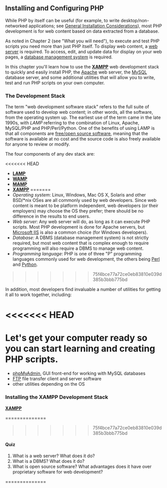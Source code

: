 ## Installing and Configuring PHP

While PHP by itself can be useful (for example, to write desktop/non-networked applications; see [General Installation Considerations](http://www.php.net/manual/en/install.general.php)), most PHP development is for web content based on data extracted from a database.

As noted in Chapter 2 (see "What you will need"), to execute and test PHP scripts you need more than just PHP itself. To display web content, a [web server](https://secure.wikimedia.org/wikipedia/en/wiki/Web_server) is required. To access, edit, and update data for display on your web pages, a [database management system](https://secure.wikimedia.org/wikipedia/en/wiki/Database_management_system) is required.

In this chapter you'll learn how to use the **[XAMPP](http://www.apachefriends.org/en/xampp.html)** web development stack to quickly and easily install PHP, the [Apache](https://httpd.apache.org/) web server, the [MySQL](https://www.mysql.com/) database server, and some additional utilities that will allow you to write, test and run PHP scripts on your own computer.


### The Development Stack

The term "web development software stack" refers to the full suite of software used to develop web content; in other words, all the software, from the operating system up. The earliest use of the term came in the late 1990s, with *LAMP* referring to the combination of Linux, Apache, MySQL/PHP and PHP/Perl/Python. One of the benefits of using LAMP is that all components are [free/open source software](https://secure.wikimedia.org/wikipedia/en/wiki/Free_and_open_source_software), meaning that the software is available at no cost and the source code is also freely available for anyone to review or modify.


The four components of any dev stack are:

<<<<<<< HEAD
- **[LAMP]()**
- **[WAMP]()**
- **[MAMP]()**
- **[XAMPP]()**
=======
- *Operating system*: Linux, Windows, Mac OS X, Solaris and other BSD/*nix OSes are all commonly used by web developers. Since web content is meant to be platform independent, web developers (or their employers) may choose the OS they prefer; there should be no difference in the results to end users.
- *Web server*: Any web server will do, as long as it can execute PHP scripts. Most PHP development is done for Apache servers, but [Microsoft IIS](https://www.iis.net/) is also a common choice (for Windows developers).
- *Database*: A DBMS (database management system) is not strictly required, but most web content that is complex enough to require programming will also require a DBMS to manage web content.
- *Programming language*: PHP is one of three "P" programming languages commonly used for web development, the others being [Perl](http://www.perl.org/) and [Python](http://www.python.org/).
>>>>>>> 75f4bce77a72ce0eb83810e039d385b3bbb775bd


In addition, most developers find invaluable a number of utilities for getting it all to work together, including:

<<<<<<< HEAD
========
Let's get your computer ready so you can start learning and creating PHP scripts.
=======
- [phpMyAdmin](http://www.phpmyadmin.net/), GUI front-end for working with MySQL databases
- [FTP](https://secure.wikimedia.org/wikipedia/en/wiki/File_Transfer_Protocol) file transfer client and server software
- other utilities depending on the OS


### Installing the XAMPP Development Stack


**[XAMPP](http://www.apachefriends.org/en/xampp.html)**


==============
>>>>>>> 75f4bce77a72ce0eb83810e039d385b3bbb775bd

#### Quiz

1. What is a web server? What does it do?
2. What is a DBMS? What does it do?
3. What is open source software? What advantages does it have over proprietary software for web development?


==============
